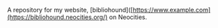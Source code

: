A repository for my website, [bibliohound]([https://www.example.com](https://bibliohound.neocities.org/) on Neocities.
